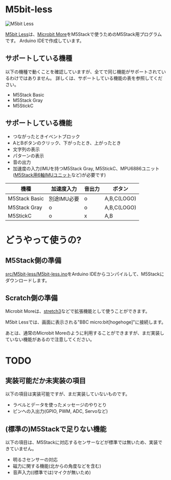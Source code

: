 # M5bit-less
![M5bit Less](https://i.gyazo.com/27994ea43e5744ba0e924dfc82ecaa28.png)

[M5bit Less](https://scrapbox.io/M5S/M5bit_Less)は、[Microbit More](https://microbit-more.github.io/)をM5Stackで使うためのM5Stack用プログラムです。
Arduino IDEで作成しています。

## サポートしている機種
以下の機種で動くことを確認していますが、全てで同じ機能がサポートされているわけではありません。
詳しくは、サポートしている機能の表を参照してください。
- M5Stack Basic
- M5Stack Gray
- M5StickC

## サポートしている機能
- つながったときイベントブロック
- AとBボタンのクリック、下がったとき、上がったとき
- 文字列の表示
- パターンの表示
- 音の出力
- 加速度の入力(IMUを持つM5Stack Gray, M5StickC、MPU6886ユニット([M5Stack用6軸IMUユニット](https://www.switch-science.com/catalog/6623/)など)が必要です)

|機種|加速度入力|音出力|ボタン|
|---|---|---|---|
|M5Stack Basic|別途IMU必要|o|A,B,C(LOGO)|
|M5Stack Gray |o|o|A,B,C(LOGO)|
|M5StickC     |o|x|A,B|

# どうやって使うの?
## M5Stack側の準備
[src/M5bit-less/M5bit-less.ino](src/M5bit-less/M5bit-less.ino)をArduino IDEからコンパイルして、M5Stackにダウンロードします。

## Scratch側の準備
Microbit Moreは、[stretch3](https://stretch3.github.io/)などで拡張機能として使うことができます。

M5bit Lessでは、画面に表示される"BBC micro:bit[hogehoge]"に接続します。

あとは、通常のMicrobit Moreのように利用することができますが、まだ実装していない機能があるので注意してください。

# TODO
## 実装可能だか未実装の項目
以下の項目は実装可能ですが、まだ実装していないものです。
- ラベルとデータを使ったメッセージのやりとり
- ピンへの入出力(GPIO, PWM, ADC, Servoなど)

## (標準の)M5Stackで足りない機能
以下の項目は、M5Stackに対応するセンサーなどが標準では無いため、実装できていません。
- 明るさセンサーの対応
- 磁力に関する機能(北からの角度などを含む)
- 音声入力((標準では)マイクが無いため)
